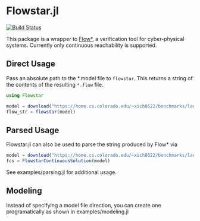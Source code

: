 # Flowstar.jl

[![Build Status](https://github.com/agerlach/Flowstar.jl/workflows/CI/badge.svg)](https://github.com/agerlach/Flowstar.jl/actions?query=workflow%3ACI)

This package is a wrapper to [Flow*](flowstar.org), a verification tool for cyber-physical systems. Currently only continuous reachability is supported.

## Direct Usage

Pass an absolute path to the *.model file to `flowstar`. This returns a string of the contents of the resulting `*.flow` file.

```julia
using Flowstar

model = download("https://home.cs.colorado.edu/~xich8622/benchmarks/laub_loomis_small.model")
flow_str = flowstar(model)
```

## Parsed Usage
Flowstar.jl can also be used to parse the string produced by Flow* via

```julia
model = download("https://home.cs.colorado.edu/~xich8622/benchmarks/laub_loomis_small.model")
fcs = FlowstarContinuousSolution(model)
```

See examples/parsing.jl for additional usage.

## Modeling
Instead of specifying a model file direction, you can create one programatically as shown in examples/modeling.jl